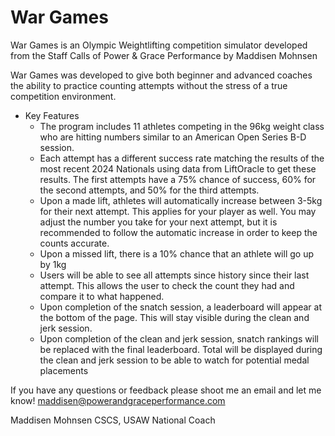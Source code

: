 # War Games

War Games is an Olympic Weightlifting competition simulator developed from the Staff Calls of Power & Grace Performance by Maddisen Mohnsen

War Games was developed to give both beginner and advanced coaches the ability to practice counting attempts without the stress of a true competition environment. 

- Key Features 
	- The program includes 11 athletes competing in the 96kg weight class who are hitting numbers similar to an American Open Series B-D session. 
	- Each attempt has a different success rate matching the results of the most recent 2024 Nationals using data from LiftOracle to get these results. The first attempts have a 75% chance of success, 60% for the second attempts, and 50% for the third attempts.
	- Upon a made lift, athletes will automatically increase between 3-5kg for their next attempt. This applies for your player as well. You may adjust the number you take for your next attempt, but it is recommended to follow the automatic increase in order to keep the counts accurate. 
	- Upon a missed lift, there is a 10% chance that an athlete will go up by 1kg
	- Users will be able to see all attempts since history since their last attempt. This allows the user to check the count they had and compare it to what happened. 
	- Upon completion of the snatch session, a leaderboard will appear at the bottom of the page. This will stay visible during the clean and jerk session. 
	- Upon completion of the clean and jerk session, snatch rankings will be replaced with the final leaderboard. Total will be displayed during the clean and jerk session to be able to watch for potential medal placements

If you have any questions or feedback please shoot me an email and let me know! maddisen@powerandgraceperformance.com

Maddisen Mohnsen CSCS, USAW National Coach
